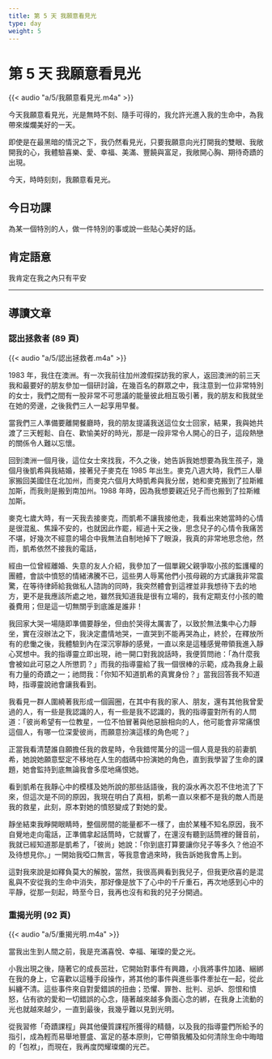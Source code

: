 ```yaml
---
title: 第 5 天 我願意看見光
type: day
weight: 5
---
```


# 第 5 天 我願意看見光

{{< audio "a/5/我願意看見光.m4a" >}}

今天我願意看見光，光是無時不刻、隨手可得的，我允許光進入我的生命中，為我帶來燦爛美好的一天。

即使是在最黑暗的情況之下，我仍然看見光，只要我願意向光打開我的雙眼、我敞開我的心，我體驗喜樂、愛、幸福、美滿、豐饒與富足，我敞開心胸、期待奇蹟的出現。

今天，時時刻刻，我願意看見光。

## 今日功課

為某一個特別的人，做一件特別的事或說一些貼心美好的話。

## 肯定語意

我肯定在我之內只有平安

---

## 導讀文章

### 認出拯救者 (89 頁)

{{< audio "a/5/認出拯救者.m4a" >}}

1983 年，我住在澳洲。有一次我前往加州渡假探訪我的家人，返回澳洲的前三天我和最要好的朋友參加一個研討論，在幾百名的群眾之中，我注意到一位非常特別的女士，我們之間有一股非常不可思議的能量彼此相互吸引著，我的朋友和我就坐在她的旁邊，之後我們三人一起享用早餐。

當我們三人準備要離開餐廳時，我的朋友提議我送這位女士回家，結果，我與她共渡了三天輕鬆、自在、歡愉美好的時光，那是一段非常令人開心的日子，這段熱戀的關係令人難以忘懷。

回到澳洲一個月後，這位女士來找我，不久之後，她告訴我她想要為我生孩子，幾個月後凱希與我結婚，接著兒子麥克在 1985 年出生。麥克八週大時，我們三人舉家搬回美國住在北加州，而麥克六個月大時凱希與我分居，她和麥克搬到了拉斯維加斯，而我則是搬到南加州。1988 年時，因為我想要親近兒子而也搬到了拉斯維加斯。

麥克七歲大時，有一天我去接麥克，而凱希不讓我接他走，我看出來她當時的心情是很混亂、焦躁不安的，也就因此作罷，經過十天之後，思念兒子的心情令我痛苦不堪，好幾次不經意的場合中我無法自制地掉下了眼淚，我真的非常地思念他，然而，凱希依然不接我的電話，

經由一位曾經離婚、失意的友人介紹，我參加了一個單親父親爭取小孩的監護權的團體，會談中憤怒的情緒沸騰不已，這些男人辱罵他們小孩母親的方式讓我非常震驚，在等待律師給我做私人諮詢的同時，我突然體會到這裡並非我想待下去的地方，更不是我應該所處之地，雖然我知道我是很有立場的，我有定期支付小孩的贍養費用；但是這一切無關乎到底誰是誰非！

我回家大哭一場隨即準備要靜坐，但由於哭得太厲害了，以致於無法集中心力靜坐，實在沒辦法之下，我決定盡情地哭，一直哭到不能再哭為止，終於，在釋放所有的悲慟之後，我體驗到內在深沉寧靜的感覺，一直以來是這種感覺帶領我進入靜心冥想中。我的指導靈立即出現，祂一開口對我說話時，我便質問祂：「為什麼我會被如此可惡之人所懲罰？」而我的指導靈給了我一個很棒的示範，成為我身上最有力量的奇蹟之一；祂問我：「你知不知道凱希的真實身份？」當我回答我不知道時，指導靈說祂會讓我看到。

我看見一群人圍繞著我形成一個圓圈，在其中有我的家人、朋友，還有其他我曾愛過的人，有一些是我認識的人，有一些是我不認識的，我的指導靈對所有的人問道：「彼尚希望有一位教星，一位不怕冒著與他惡臉相向的人，他可能會非常痛恨這個人，有哪一位深愛彼尚，而願意扮演這樣的角色呢？」

正當我看清楚誰自願擔任我的救星時，令我錯愕萬分的這一個人竟是我的前妻凱希，她說她願意堅定不移地在人生的戲碼中扮演她的角色，直到我學習了生命的課題，她會監持到底無論我會多麼地痛恨她。

看到凱希在我靜心中的模樣及她所說的那些話語後，我的淚水再次忍不住地流了下來，但這次是不同的原因，我現在明白了真相，凱希一直以來都不是我的敵人而是我的救星，此刻，原本對她的憤怒變成了對她的愛。

靜坐結束我睜開眼睛時，整個房間的能量都不一樣了，由於某種不知名原因，我不自覺地走向電話，正準備拿起話筒時，它就響了，在還沒有聽到話筒裡的聲音前，我就已經知道那是凱希了，「彼尚」她說：「你到底打算要讓你兒子等多久？他迫不及待想見你。」一開始我啞口無言，等我意會過來時，我告訴她我會馬上到。

這對我來說是如釋負莫大的解脫，當然，我很高興看到我兒子，但我更欣喜的是混亂與不安從我的生命中消失，那好像是放下了心中的千斤重石，再次地感到心中的平靜，從那一刻起，時至今日，我再也沒有和我的兒子分開過。

### 重揭光明 (92 頁)

{{< audio "a/5/重揭光明.m4a" >}}

當我出生到人間之前，我是充滿喜悅、幸福、璀璨的愛之光。

小我出現之後，隨著它的成長茁壯，它開始對事件有興趣，小我將事件加諸、綑綁在我的身上，它喜歡以這種手段操作，將其他的事件與進些事件牽扯在一起，從此糾纏不清。這些事件來自對愛錯誤的扭曲；恐懼、罪咎、批判、忌妒、怨恨和憤怒，佔有欲的愛和一切錯誤的心念，隨著越來越多負面心念的綁，在我身上流動的光也就越來越少，一直到最後，我幾乎難以見到光明。

從我習修「奇蹟課程」與其他優質課程所獲得的精髓，以及我的指導靈們所給予的指引，成為輕而易舉地豐盛、富足的基本原則，它帶領我觸及如何清除生命中晦暗的「包袱」，而現在，我再度閃耀璨爛的光芒。
